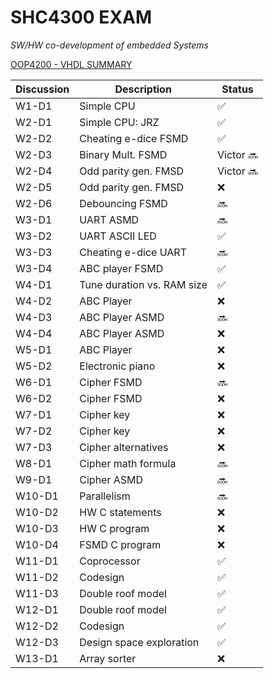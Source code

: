 # SHC4300 EXAM
*SW/HW co-development of embedded Systems*

[OOP4200 - VHDL SUMMARY](https://github.com/deivyka/OOP4200/blob/master/VHDL_bigBoy.md)



| Discussion  | Description                 | Status              |
| ----------- | --------------------------- | ------------------- |
| W1-D1       | Simple CPU                  | :white_check_mark:  |
| W2-D1       | Simple CPU: JRZ             | :white_check_mark:  |
| W2-D2       | Cheating e-dice FSMD        | :white_check_mark:  |
| W2-D3       | Binary Mult. FSMD           | Victor :soon:       |
| W2-D4       | Odd parity gen. FMSD        | Victor :soon:       |
| W2-D5       | Odd parity gen. FMSD        | :x:                 |
| W2-D6       | Debouncing FSMD             | :soon:              |
| W3-D1       | UART ASMD                   | :soon:              |
| W3-D2       | UART ASCII LED              | :white_check_mark:  |
| W3-D3       | Cheating e-dice UART        | :soon:              |
| W3-D4       | ABC player FSMD             | :white_check_mark:  |
| W4-D1       | Tune duration vs. RAM size  | :white_check_mark:  |
| W4-D2       | ABC Player                  | :x:                 |
| W4-D3       | ABC Player ASMD             | :soon:              |
| W4-D4       | ABC Player ASMD             | :x:                 |
| W5-D1       | ABC Player                  | :x:                 |
| W5-D2       | Electronic piano            | :x:                 |
| W6-D1       | Cipher FSMD                 | :soon:              |
| W6-D2       | Cipher FSMD                 | :x:                 |
| W7-D1       | Cipher key                  | :x:                 |
| W7-D2       | Cipher key                  | :x:                 |
| W7-D3       | Cipher alternatives         | :x:                 |
| W8-D1       | Cipher math formula         | :soon:              |
| W9-D1       | Cipher ASMD                 | :soon:              |
| W10-D1      | Parallelism                 | :soon:              |
| W10-D2      | HW C statements             | :x:                 |
| W10-D3      | HW C program                | :x:                 |
| W10-D4      | FSMD C program              | :x:                 |
| W11-D1      | Coprocessor                 | :white_check_mark:  |
| W11-D2      | Codesign                    | :white_check_mark:  |
| W11-D3      | Double roof model           | :white_check_mark:  |
| W12-D1      | Double roof model           | :white_check_mark:  |
| W12-D2      | Codesign                    | :white_check_mark:  |
| W12-D3      | Design space exploration    | :white_check_mark:  |
| W13-D1      | Array sorter                | :x:                 |
